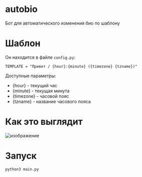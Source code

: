 # autobio
Бот для автоматического изменения био по шаблону

# Шаблон
Он находится в файле `config.py`:

`TEMPLATE = "Привет / {hour}:{minute} ({timezone} {tzname})"`

Доступные параметры:

* {hour} - текущий час
* {minute} - текущая минута
* {timezone} - часовой пояс
* {tzname} - название часового пояса

# Как это выглядит
![изображение](https://user-images.githubusercontent.com/48158038/166441750-b93168a7-31a3-425c-bc9a-e8deb2ae05be.png)

# Запуск
`python3 main.py`
